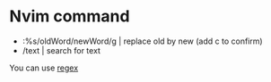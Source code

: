 # Nvim command 

- :%s/oldWord/newWord/g | replace old by new (add c to confirm)
- /text                 |  search for text

You can use [regex](regex.md)
